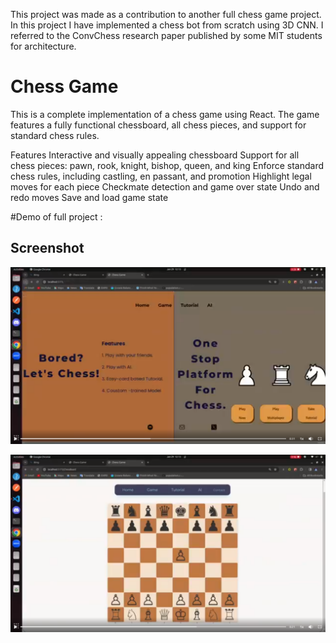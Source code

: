 This project was made as a contribution to another full chess game project. In this project I have implemented a chess bot from scratch using 3D CNN. 
I referred to the ConvChess research paper published by some MIT students for architecture.


# Chess Game
This is a complete implementation of a chess game using React. The game features a fully functional chessboard, all chess pieces, and support for standard chess rules.

Features
Interactive and visually appealing chessboard
Support for all chess pieces: pawn, rook, knight, bishop, queen, and king
Enforce standard chess rules, including castling, en passant, and promotion
Highlight legal moves for each piece
Checkmate detection and game over state
Undo and redo moves
Save and load game state



#Demo of full project :



## Screenshot
![Screenshot](image1.png)


![Screenshot](image2.png)


